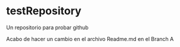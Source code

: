 # testRepository
Un repositorio para probar github


Acabo de hacer un cambio en el archivo Readme.md en el Branch A
